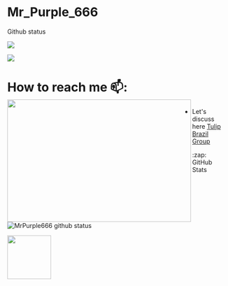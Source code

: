 # Mr_Purple_666
Github status

<p align="center">

<a href="https://github.com/MrPurple666"> <img src="https://img.shields.io/badge/-Github-000?style=flat&logo=Github&logoColor=dark" /></a>

<a href="https://www.instagram.com/antonio_kirai_heiwa"> <img src="https://img.shields.io/badge/-Instagram-8e35c1?style=flat&labelColor=8e35c1&logo=instagram&logoColor=white" /></a>

 

 # How to reach me 📫: <img align="left" width="420" height="280" src="https://media2.giphy.com/media/3ohjV5v1r6G0kfBxSw/giphy.gif?cid=82a1493bs756zperry5vzw9k02f8xwkdeo2ftcvehieop46f&rid=giphy.gifraw=true">

- Let's discuss here <a href="https://t.me/rn6p_brasil"> Tulip Brazil Group</a> 

<summary>:zap: GitHub Stats</summary>

![MrPurple666 github status](https://readme-stats1.MrPurple666.vercel.app/api?username=MrPurple666&show_icons=true&count_private=true&hide_border=false&title_color=8e35c1&icon_color=8e35c1&include_all_commits=true)

<img src="https://64.media.tumblr.com/tumblr_mdyicdFlIb1qfqgb9o1_500.gif" width="100" height="100">
